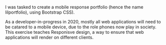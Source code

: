 I was tasked to create a mobile response portfolio (hence the name lilportfolio), using Bootstrap CSS). 

As a developer-in-progress in 2020, mostly all web applications will need to be catared to a mobile device, due to the role phones now play in society. This exercise teaches Responisve design, a way to ensure that web applications will render on different clients.
